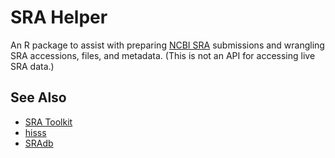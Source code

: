 # SRA Helper

An R package to assist with preparing [NCBI SRA](https://www.ncbi.nlm.nih.gov/sra)
submissions and wrangling SRA accessions, files, and metadata. (This is not an
API for accessing live SRA data.)

## See Also

 * [SRA Toolkit](https://github.com/ncbi/sra-tools)
 * [hisss](https://github.com/louiejtaylor/hisss)
 * [SRAdb](https://www.bioconductor.org/packages/release/bioc/html/SRAdb.html)
